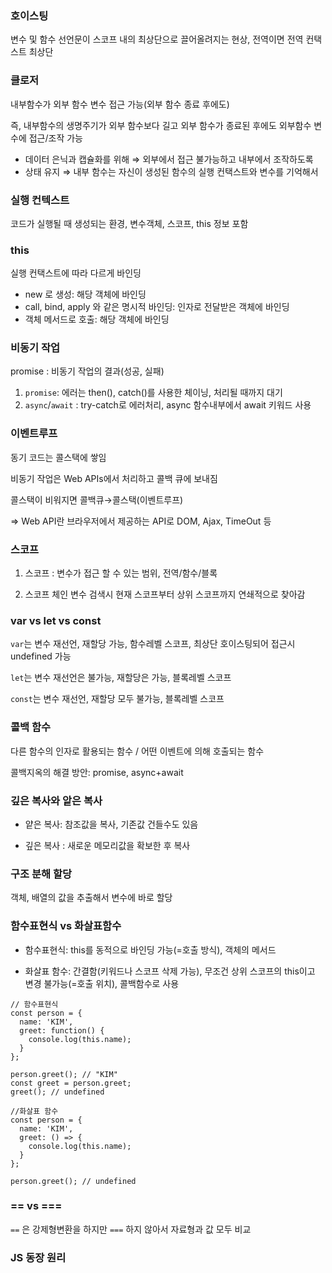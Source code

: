 ### 호이스팅

변수 및 함수 선언문이 스코프 내의 최상단으로 끌어올려지는 현상, 전역이면 전역 컨택스트 최상단

### 클로저

내부함수가 외부 함수 변수 접근 가능(외부 함수 종료 후에도)

즉, 내부함수의 생명주기가 외부 함수보다 길고 외부 함수가 종료된 후에도 외부함수 변수에 접근/조작 가능

-   데이터 은닉과 캡슐화를 위해 ⇒ 외부에서 접근 불가능하고 내부에서 조작하도록
-   상태 유지 ⇒ 내부 함수는 자신이 생성된 함수의 실행 컨택스트와 변수를 기억해서

### 실행 컨텍스트

코드가 실행될 때 생성되는 환경, 변수객체, 스코프, this 정보 포함

### this

실행 컨택스트에 따라 다르게 바인딩

-   new 로 생성: 해당 객체에 바인딩
-   call, bind, apply 와 같은 명시적 바인딩: 인자로 전달받은 객체에 바인딩
-   객체 메서드로 호출: 해당 객체에 바인딩

### 비동기 작업

promise : 비동기 작업의 결과(성공, 실패)

1.  `promise`: 에러는 then(), catch()를 사용한 체이닝, 처리될 때까지 대기
2.  `async`/`await` : try-catch로 에러처리, async 함수내부에서 await 키워드 사용

### 이벤트루프

동기 코드는 콜스택에 쌓임

비동기 작업은 Web APIs에서 처리하고 콜백 큐에 보내짐

콜스택이 비워지면 콜백큐→콜스택(이벤트루프)

⇒ Web API란 브라우저에서 제공하는 API로 DOM, Ajax, TimeOut 등

### 스코프

1. 스코프 : 변수가 접근 할 수 있는 범위, 전역/함수/블록

2. 스코프 체인
   변수 검색시 현재 스코프부터 상위 스코프까지 연쇄적으로 찾아감

### var vs let vs const

`var`는 변수 재선언, 재할당 가능, 함수레벨 스코프, 최상단 호이스팅되어 접근시 undefined 가능

`let`는 변수 재선언은 불가능, 재할당은 가능, 블록레벨 스코프

`const`는 변수 재선언, 재할당 모두 불가능, 블록레벨 스코프

### 콜백 함수

다른 함수의 인자로 활용되는 함수 / 어떤 이벤트에 의해 호출되는 함수

콜백지옥의 해결 방안: promise, async+await

### 깊은 복사와 앝은 복사

-   얕은 복사: 참조값을 복사, 기존값 건들수도 있음

-   깊은 복사 : 새로운 메모리값을 확보한 후 복사

### 구조 분해 할당

객체, 배열의 값을 추출해서 변수에 바로 할당

### 함수표현식 vs 화살표함수

-   함수표현식: this를 동적으로 바인딩 가능(=호출 방식), 객체의 메서드

-   화살표 함수: 간결함(키워드나 스코프 삭제 가능), 무조건 상위 스코프의 this이고 변경 불가능(=호출 위치), 콜백함수로 사용

```
// 함수표현식
const person = {
  name: 'KIM',
  greet: function() {
    console.log(this.name);
  }
};

person.greet(); // "KIM"
const greet = person.greet;
greet(); // undefined

//화살표 함수
const person = {
  name: 'KIM',
  greet: () => {
    console.log(this.name);
  }
};

person.greet(); // undefined

```

### == vs ===

`==` 은 강제형변환을 하지만 `===` 하지 않아서 자료형과 값 모두 비교

### JS 동장 원리
